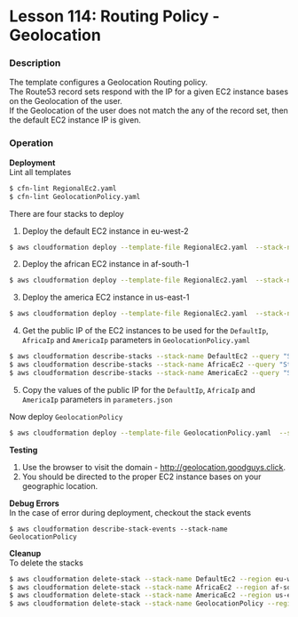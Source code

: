 # Lesson 114: Routing Policy - Geolocation

### Description

The template configures a Geolocation Routing policy.  
The Route53 record sets respond with the IP for a given EC2 instance bases on the Geolocation of the user.  
If the Geolocation of the user does not match the any of the record set, then the default EC2 instance IP is given.

### Operation

**Deployment**  
Lint all templates

```bash
$ cfn-lint RegionalEc2.yaml
$ cfn-lint GeolocationPolicy.yaml
```

There are four stacks to deploy

1. Deploy the default EC2 instance in eu-west-2

```bash
$ aws cloudformation deploy --template-file RegionalEc2.yaml  --stack-name DefaultEc2 --region eu-west-2
```

2. Deploy the african EC2 instance in af-south-1

```bash
$ aws cloudformation deploy --template-file RegionalEc2.yaml  --stack-name AfricaEc2 --parameter-overrides InstanceType=t3.micro --region af-south-1
```

3. Deploy the america EC2 instance in us-east-1

```bash
$ aws cloudformation deploy --template-file RegionalEc2.yaml  --stack-name AmericaEc2 --region us-east-1
```

4. Get the public IP of the EC2 instances to be used for the `DefaultIp`, `AfricaIp` and `AmericaIp` parameters in `GeolocationPolicy.yaml`

```bash
$ aws cloudformation describe-stacks --stack-name DefaultEc2 --query "Stacks[0].Outputs"  --no-cli-pager --region eu-west-2
$ aws cloudformation describe-stacks --stack-name AfricaEc2 --query "Stacks[0].Outputs"  --no-cli-pager --region af-south-1
$ aws cloudformation describe-stacks --stack-name AmericaEc2 --query "Stacks[0].Outputs"  --no-cli-pager --region us-east-1
```

5. Copy the values of the public IP for the `DefaultIp`, `AfricaIp` and `AmericaIp` parameters in `parameters.json`

Now deploy `GeolocationPolicy`

```bash
$ aws cloudformation deploy --template-file GeolocationPolicy.yaml  --stack-name GeolocationPolicy --region eu-west-2 --parameter-overrides file://parameters.json
```

**Testing**

1. Use the browser to visit the domain - http://geolocation.goodguys.click.
2. You should be directed to the proper EC2 instance bases on your geographic location.

**Debug Errors**  
In the case of error during deployment, checkout the stack events

```
$ aws cloudformation describe-stack-events --stack-name GeolocationPolicy
```

**Cleanup**  
To delete the stacks

```bash
$ aws cloudformation delete-stack --stack-name DefaultEc2 --region eu-west-2
$ aws cloudformation delete-stack --stack-name AfricaEc2 --region af-south-1
$ aws cloudformation delete-stack --stack-name AmericaEc2 --region us-east-1
$ aws cloudformation delete-stack --stack-name GeolocationPolicy --region eu-west-2
```
